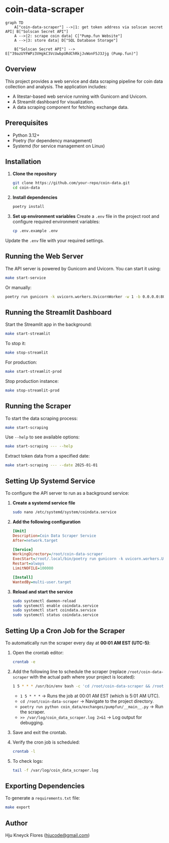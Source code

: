 # coin-data-scraper

```mermaid
graph TD
    A["coin-data-scraper"] -->|1: get token address via solscan secret API| B["Solscan Secret API"]
    A -->|2: scrape coin data| C["Pump.fun Website"]
    A -->|3: store data| D["SQL Database Storage"]

    B["Solscan Secret API"] --> E["39azUYFWPz3VHgkC3VcUwbpURdChRkjJvWonF5J3Jjg (Pump.fun)"]
```

## Overview

This project provides a web service and data scraping pipeline for coin data collection and analysis. The application includes:

- A litestar-based web service running with Gunicorn and Uvicorn.
- A Streamlit dashboard for visualization.
- A data scraping component for fetching exchange data.

## Prerequisites

- Python 3.12+
- Poetry (for dependency management)
- Systemd (for service management on Linux)

## Installation

1. **Clone the repository**

   ```sh
   git clone https://github.com/your-repo/coin-data.git
   cd coin-data
   ```

2. **Install dependencies**

   ```sh
   poetry install
   ```

3. **Set up environment variables**
   Create a `.env` file in the project root and configure required environment variables:

   ```sh
   cp .env.example .env
   ```

Update the `.env` file with your required settings.

## Running the Web Server

The API server is powered by Gunicorn and Uvicorn. You can start it using:

```sh
make start-service
```

Or manually:

```sh
poetry run gunicorn -k uvicorn.workers.UvicornWorker -w 1 -b 0.0.0.0:8000 coin_data.server.api:app
```

## Running the Streamlit Dashboard

Start the Streamlit app in the background:

```sh
make start-streamlit
```

To stop it:

```sh
make stop-streamlit
```

For production:

```sh
make start-streamlit-prod
```

Stop production instance:

```sh
make stop-streamlit-prod
```

## Running the Scraper

To start the data scraping process:

```sh
make start-scraping
```

Use `--help` to see available options:

```sh
make start-scraping --- --help
```

Extract token data from a specified date:

```sh
make start-scraping --- --date 2025-01-01
```

## Setting Up Systemd Service

To configure the API server to run as a background service:

1. **Create a systemd service file**

   ```sh
   sudo nano /etc/systemd/system/coindata.service
   ```

2. **Add the following configuration**

   ```ini
   [Unit]
   Description=Coin Data Scraper Service
   After=network.target

   [Service]
   WorkingDirectory=/root/coin-data-scraper
   ExecStart=/root/.local/bin/poetry run gunicorn -k uvicorn.workers.UvicornWorker -w 1 -b 0.0.0.0:8000 coin_data.server.api:app
   Restart=always
   LimitNOFILE=100000

   [Install]
   WantedBy=multi-user.target
   ```

3. **Reload and start the service**

   ```sh
   sudo systemctl daemon-reload
   sudo systemctl enable coindata.service
   sudo systemctl start coindata.service
   sudo systemctl status coindata.service
   ```

## Setting Up a Cron Job for the Scraper

To automatically run the scraper every day at **00:01 AM EST (UTC-5)**:

1. Open the crontab editor:

   ```sh
   crontab -e
   ```

2. Add the following line to schedule the scraper (replace `/root/coin-data-scraper` with the actual path where your project is located):

   ```sh
   1 5 * * * /usr/bin/env bash -c 'cd /root/coin-data-scraper && /root/.local/bin/poetry run python coin_data/exchanges/pumpfun/__main__.py >> /var/log/coin_data_scraper.log 2>&1'

   ```

   - `1 5 * * *` → Runs the job at 00:01 AM EST (which is 5:01 AM UTC).
   - `cd /root/coin-data-scraper` → Navigate to the project directory.
   - `poetry run python coin_data/exchanges/pumpfun/__main__.py` → Run the scraper.
   - `>> /var/log/coin_data_scraper.log 2>&1` → Log output for debugging.

3. Save and exit the crontab.
4. Verify the cron job is scheduled:

   ```sh
   crontab -l
   ```

5. To check logs:

   ```sh
   tail -f /var/log/coin_data_scraper.log
   ```

## Exporting Dependencies

To generate a `requirements.txt` file:

```sh
make export
```

## Author

Hju Kneyck Flores (<hjucode@gmail.com>)
